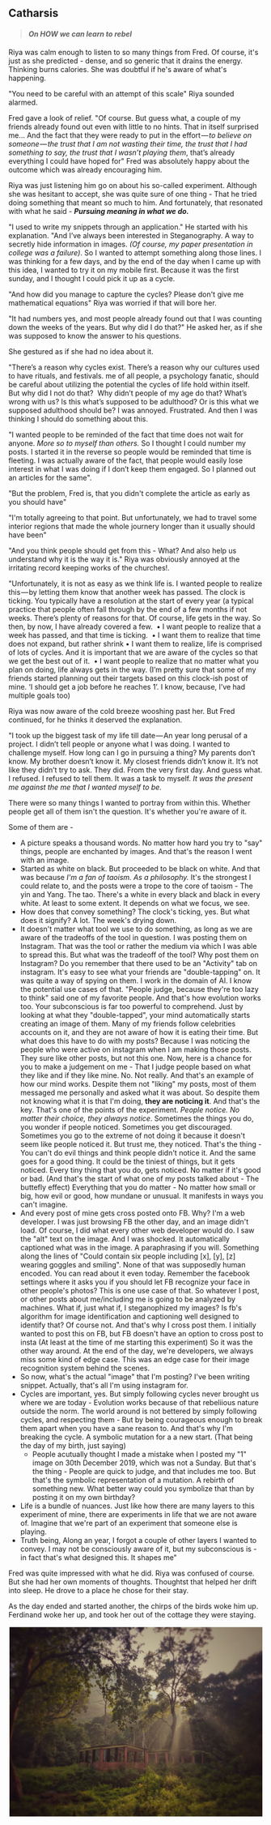 ## Catharsis
> #### *On HOW we can learn to rebel*


Riya was calm enough to listen to so many things from Fred. Of course, it's just as she predicted - dense, and so generic that it drains the energy. Thinking burns calories. She was doubtful if he's aware of what's happening. 

"You need to be careful with an attempt of this scale" Riya sounded alarmed. 

Fred gave a look of relief. "Of course. But guess what, a couple of my friends already found out even with little to no hints. That in itself surprised me… And the fact that they were ready to put in the effort — *to believe on someone — the trust that I am not wasting their time, the trust that I had something to say, the trust that I wasn’t playing them*, that’s already everything I could have hoped for" Fred was absolutely happy about the outcome which was already encouraging him. 

Riya was just listening him go on about his so-called experiment. Although she was hesitant to accept, she was quite sure of one thing - That he tried doing something that meant so much to him. And fortunately, that resonated with what he said - ***Pursuing meaning in what we do.***

"I used to write my snippets through an application." He started with his explanation. "And I’ve always been interested in Steganography. A way to secretly hide information in images. *(Of course, my paper presentation in college was a failure)*. So I wanted to attempt something along those lines. I was thinking for a few days, and by the end of the day when I came up with this idea, I wanted to try it on my mobile first. Because it was the first sunday, and I thought I could pick it up as a cycle.  

"And how did you manage to capture the cycles? Please don't give me mathematical equations" Riya was worried if that will bore her. 

"It had numbers yes, and most people already found out that I was counting down the weeks of the years. But why did I do that?" He asked her, as if she was supposed to know the answer to his questions. 

She gestured as if she had no idea about it.

"There’s a reason why cycles exist. There’s a reason why our cultures used to have rituals, and festivals. me of all people, a psychology fanatic, should be careful about utilizing the potential the cycles of life hold within itself. 
But why did I not do that? 
Why didn’t people of my age do that? What’s wrong with us? Is this what’s supposed to be adulthood? Or is this what we supposed adulthood should be? I was annoyed. Frustrated. And then I was thinking I should do something about this. 


"I wanted people to be reminded of the fact that time does not wait for anyone. *More so to myself than others.* So I thought I could number my posts. I started it in the reverse so people would be reminded that time is fleeting. I was actually aware of the fact, that people would easily lose interest in what I was doing if I don’t keep them engaged. So I planned out an articles for the same".

"But the problem, Fred is, that you didn't complete the article as early as you should have"

"I'm totally agreeing to that point. But unfortunately, we had to travel some interior regions that made the whole journery longer than it usually should have been"

"And you think people should get from this - What? And also help us understand why it is the way it is." Riya was obviously annoyed at the irritating record keeping works of the churches!. 

"Unfortunately, it is not as easy as we think life is. I wanted people to realize this — by letting them know that another week has passed. The clock is ticking. You typically have a resolution at the start of every year (a typical practice that people often fall through by the end of a few months if not weeks. There’s plenty of reasons for that. Of course, life gets in the way. So then, by now, I have already covered a few. 
	• I want people to realize that a week has passed, and that time is ticking. 
	• I want them to realize that time does not expand, but rather shrink
	• I want them to realize, life is comprised of lots of cycles. And it is important that we are aware of the cycles so that we get the best out of it. 
	• I want people to realize that no matter what you plan on doing, life always gets in the way. (I’m pretty sure that some of my friends started planning out their targets based on this clock-ish post of mine. ‘I should get a job before he reaches 1’. I know, because, I’ve had multiple goals too)

Riya was now aware of the cold breeze wooshing past her. But Fred continued, for he thinks it deserved the explanation. 

"I took up the biggest task of my life till date — An year long perusal of a project. I didn’t tell people or anyone what I was doing. I wanted to challenge myself. How long can I go in pursuing a thing? My parents don’t know. My brother doesn’t know it. My closest friends didn’t know it. It’s not like they didn’t try to ask. They did. From the very first day. And guess what. I refused. I refused to tell them. It was a task to myself. *It was the present me against the me that I wanted myself to be.*

There were so many things I wanted to portray from within this. Whether people get all of them isn't the question. It's whether you're aware of it.  

Some of them are -  
- A picture speaks a thousand words. No matter how hard you try to "say" things, people are enchanted by images. And that's the reason I went with an image.  
- Started as white on black. But proceeded to be black on white. And that was because *I'm a fan of taoism. As a philosophy.* It's the strongest I could relate to, and the posts were a trope to the core of taoism - The yin and Yang. The tao. There's a white in every black and black in every white. At least to some extent. It depends on what we focus, we see.  
- How does that convey something? The clock's ticking, yes. But what does it signify? A lot. The week's drying down.  
- It doesn't matter what tool we use to do something, as long as we are aware of the tradeoffs of the tool in question. I was posting them on Instagram. That was the tool or rather the medium via which I was able to spread this. But what was the tradeoff of the tool? Why post them on Instagram? Do you remember that there used to be an "Activity" tab on instagram. It's easy to see what your friends are "double-tapping" on. It was  quite a way of spying on them. I work in the domain of AI. I know the potential use cases of that. "People judge, because they're too lazy to think" said one of my favorite people. And that's how evolution works too. Your subconscious is far too powerful to comprehend. Just by looking at what they "double-tapped", your mind automatically starts creating an image of them. Many of my friends follow celebrities accounts on it, and they are not aware of how it is eating their time. But what does this have to do with my posts? Because I was noticing the people who were active on instagram when I am making those posts. They sure like other posts, but not this one. Now, here is a chance for you to make a judgement on me - That I judge people based on what they like and if they like mine. No. Not really. And that's an example of how our mind works. Despite them not "liking" my posts, most of them messaged me personally and asked what it was about. So despite them not knowing what it is that I'm doing, **they are noticing it**. And that's the key. That's one of the points of the experiment. *People notice. No matter their choice, they always notice*. Sometimes the things you do, you wonder if people noticed. Sometimes you get discouraged. Sometimes you go to the extreme of not doing it because it doesn't seem like people noticed it. But trust me, they noticed. That's the thing - You can't do evil things and think people didn't notice it. And the same goes for a good thing. It could be the tiniest of things, but it gets noticed. Every tiny thing that you do, gets noticed. No matter if it's good or bad. (And that's the start of what one of my posts talked about - The buttefly effect) Everything that you do matter - No matter how small or big, how evil or good, how mundane or unusual. It manifests in ways you can't imagine.  
- And every post of mine gets cross posted onto FB. Why? I'm a web developer. I was just browsing FB the other day, and an image didn't load. Of course, I did what every other web developer would do. I saw the "alt" text on the image. And I was shocked. It automatically captioned what was in the image. A paraphrasing if you will. Something along the lines of "Could contain six people including [x], [y], [z] wearing goggles and smiling". None of that was supposedly human encoded. You can read about it even today. Remember the facebook settings where it asks you if you should let FB recognize your face in other people's photos? This is one use case of that. So whatever I post, or other posts about me/including me is going to be analyzed by machines. What if, just what if, I steganophized my images? Is fb's algorithm for image identification and captioning well designed to identify that? Of course not. And that's why I cross post them. I initially wanted to post this on FB, but FB doesn't have an option to cross post to insta (At least at the time of me starting this experiment) So it was the other way around. At the end of the day, we're developers, we always miss some kind of edge case. This was an edge case for their image recognition system behind the scenes.  
- So now, what's the actual "image" that I'm posting? I've been writing snippet. Actually, that's all I'm using instagram for.  
- Cycles are important, yes. But simply following cycles never brought us where we are today - Evolution works because of that rebeliious nature outside the norm. The world around is not bettered by simply following cycles, and respecting them - But by being courageous enough to break them apart when you have a sane reason to. And that's why I'm breaking the cycle. A symbolic mutation for a a new start. (That being the day of my birth, just saying)
  - People acutually thought I made a mistake when I posted my "1" image on 30th December 2019, which was not a Sunday. But that's the thing - People are quick to judge, and that includes me too. But that's the symbolic representation of a mutation. A rebirth of something new. What better way could you symbolize that than by posting it on my own birthday?
- Life is a bundle of nuances. Just like how there are many layers to this experiment of mine, there are experiments in life that we are not aware of. Imagine that we're part of an experiment that someone else is playing.  
- Truth being, Along an year, I forgot a couple of other layers I wanted to convey. I may not be consciously aware of it, but my subconscious is - in fact that's what designed this. It shapes me"

Fred was quite impressed with what he did. Riya was confused of course. But she had her own moments of thoughts. Thoughtst that helped her drift into sleep. He drove to a place he chose for their stay. 

As the day ended and started another, the chirps of the birds woke him up. Ferdinand woke her up, and took her out of the cottage they were staying. 

![sun-rise](sun_rise.jpeg)